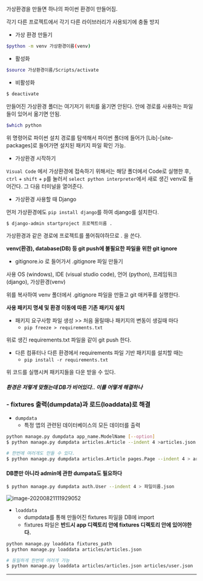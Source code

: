 가상환경을 만들면 하나의 파이썬 환경이 만들어짐.

각기 다른 프로젝트에서 각기 다른 라이브러리가 사용되기에 충돌 방지

- 가상 환경 만들기

```bash
$python -m venv 가상환경이름(venv)
```

- 활성화

```bash
$source 가상환경이름/Scripts/activate
```

- 비활성화

```bash
$ deactivate
```



만들어진 가상환경 폴더는 여기저기 위치를 옮기면 안된다. 안에 경로를 사용하는 파일들이 있어서 옮기면 안됨.



```bash
$which python
```

위 명령어로 파이썬 설치 경로를 탐색해서 파이썬 폴더에 들어가 [Lib]-[site-packages]로 들어가면 설치된 패키지 파일 확인 가능.



- 가상환경 시작하기

`Visual Code` 에서 가상환경에 접속하기 위해서는 해당 폴더에서 Code로 실행한 후, `ctrl` + `shift` + `p`를 눌러서 `select python interpreter`에서 새로 생긴 venv로 들어간다. 그 다음 터미널을 열어준다.



- 가상환경 사용할 때 Django

먼저 가상환경에도 `pip install django`를 하여 django를 설치한다.

```bash
$ django-admin startproject 프로젝트이름 .
```

가상환경과 같은 경로에 프로젝트를 풀어줘야하므로 . 을 쓴다.



**venv(환경), database(DB) 등 git push에 불필요한 파일을 위한 git ignore**

- gitignore.io 로 들어가서 .gitignore 파일 만들기

사용 OS (windows), IDE (visual studio code), 언어 (python), 프레임워크 (django), 가상환경(venv)

위를 복사하여 venv 폴더에서 .gitignore 파일을 만들고 git 애커푸를 실행한다.



**사용 패키지 명세 및 환경 이동에 따른 기존 패키지 설치**

- 패키지 요구사항 파일 생성 >> 처음 올릴때나 패키지의 변동이 생길때 마다
  - `pip freeze > requirements.txt`

위로 생긴 requirements.txt 파일을 같이 git push 한다.

- 다른 컴퓨터나 다른 환경에서 requirements 파일 기반 패키지를 설치할 때는
  - `pip install -r requirements.txt`

위 코드를 실행시켜 패키지들을 다운 받을 수 있다.



#### *환경은 저렇게 맞췄는데 DB가 비어있다.. 이를 어떻게 해결하나* ####

### - fixtures 출력(dumpdata)과 로드(loaddata)로 해결 ###

- `dumpdata`
  - 특정 앱의 관련된 데이터베이스의 모든 데이터를 출력

```bash
python manage.py dumpdata app_name.ModelName [--option]
$ python manage.py dumpdata articles.Article --indent 4 >articles.json

# 한번에 여러개도 만들 수 있다.
$ python manage.py dumpdata articles.Article pages.Page --indent 4 > article.json page.json
```



#### DB뿐만 아니라 admin에 관한 dumpata도 필요하다

```bash
$ python manage.py dumpdata auth.User --indent 4 > 파일이름.json
```
![image-20200821111929052](../../AppData/Roaming/Typora/typora-user-images/image-20200821111929052.png)




- `loaddata`
  - dumpdata를 통해 만들어진 fixtures 파일을 DB에 import
  - fixtures 파일은 **반드시 app 디렉토리 안에 fixtures 디렉토리 안에 있어야한다.**

```bash
python manage.py loaddata fixtures_path
$ python manage.py loaddata articles/articles.json

# 동일하게 한번에 여러개 가능
$ python manage.py loaddata articles/articles.json articles/user.json
```





<hr>




